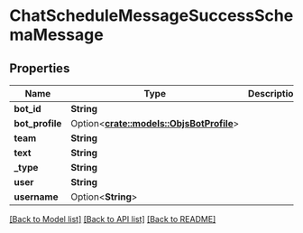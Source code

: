 # ChatScheduleMessageSuccessSchemaMessage

## Properties

Name | Type | Description | Notes
------------ | ------------- | ------------- | -------------
**bot_id** | **String** |  | 
**bot_profile** | Option<[**crate::models::ObjsBotProfile**](objs_bot_profile.md)> |  | [optional]
**team** | **String** |  | 
**text** | **String** |  | 
**_type** | **String** |  | 
**user** | **String** |  | 
**username** | Option<**String**> |  | [optional]

[[Back to Model list]](../README.md#documentation-for-models) [[Back to API list]](../README.md#documentation-for-api-endpoints) [[Back to README]](../README.md)


